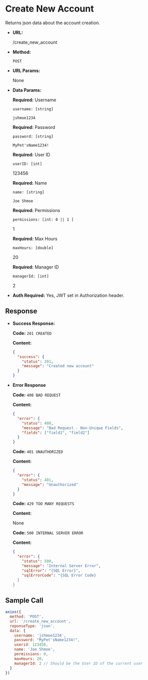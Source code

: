 # Create New Account

Returns json data about the account creation.

- **URL:**

  /create_new_account

- **Method:**

  `POST`

- **URL Params:**

  None

- **Data Params:**

  __Required:__ Username

  `username: [string]`

  `jshmoe1234`

  __Required:__ Password

  `password: [string]`

  `MyPet'sName1234!`

  __Required:__ User ID

  `userID: [int]`

  123456

  __Required:__ Name

  `name: [string]`

  `Joe Shmoe`

  __Required:__ Permissions

  `permissions: [int: 0 || 1 ]`

  1

  __Required:__ Max Hours

  `maxHours: [double]`

  20

  __Required:__ Manager ID

  `managerId: [int]`

  2

- **Auth Required:** Yes, JWT set in Authorization header.

## Response

- **Success Response:**

  **Code:** `201 CREATED`

  **Content:**

  ```json
  {
    "success": {
      "status": 201,
      "message": "Created new account"
    }
  }
  ```

- **Error Response**

  **Code:** `400 BAD REQUEST`

  **Content:** 

  ```json
  {
    "error": {
      "status": 400,
      "message": "Bad Request - Non-Unique Fields",
      "fields": ["field1", "field2"]
    }
  }
  ```

  **Code:** `401 UNAUTHORIZED`

  **Content:**

  ```json
  {
    "error": {
      "status": 401,
      "message": "Unauthorized"
    }
  }
  ```

  **Code:** `429 TOO MANY REQUESTS`

  **Content:**

  None

  **Code:** `500 INTERNAL SERVER ERROR`

  **Content:** 

  ```json
  {
    "error": {
      "status": 500,
      "message": "Internal Server Error",
      "sqlError": "{SQL Error}",
      "sqlErrorCode": "{SQL Error Code}
    }
  }
  ```

## Sample Call

```javascript
axios({
  method: 'POST',
  url: '/create_new_account',
  reponseType: 'json',
  data: {
    username: 'jshmoe1234',
    password: "MyPet'sName1234!",
    userid: 123456,
    name: 'Joe Shmoe',
    permissions: 0,
    maxHours: 20,
    managerId: 2 // Should be the User ID of the current user
  }
})
```